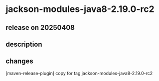 # jackson-modules-java8-2.19.0-rc2

## release on 20250408

## description

## changes

[maven-release-plugin] copy for tag jackson-modules-java8-2.19.0-rc2

